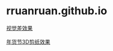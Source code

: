 # rruanruan.github.io


<a href="https://rruanruan.github.io/parallax/">视觉差效果</a>
</br>
</br>
<a href="https://rruanruan.github.io/tm/">年货节3D剪纸效果</a>
